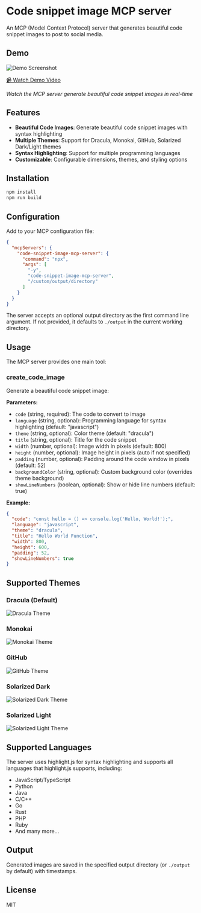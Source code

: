 # Code snippet image MCP server

An MCP (Model Context Protocol) server that generates beautiful code snippet images to post to social media.

## Demo

![Demo Screenshot](https://raw.githubusercontent.com/suhaibkhan/code-snippet-image-mcp/refs/heads/main/assets/demo.jpg)

[📹 Watch Demo Video](https://raw.githubusercontent.com/suhaibkhan/code-snippet-image-mcp/refs/heads/main/assets/mcp-demo.mp4)

_Watch the MCP server generate beautiful code snippet images in real-time_

## Features

- **Beautiful Code Images**: Generate beautiful code snippet images with syntax highlighting
- **Multiple Themes**: Support for Dracula, Monokai, GitHub, Solarized Dark/Light themes
- **Syntax Highlighting**: Support for multiple programming languages
- **Customizable**: Configurable dimensions, themes, and styling options

## Installation

```bash
npm install
npm run build
```

## Configuration

Add to your MCP configuration file:

```json
{
  "mcpServers": {
    "code-snippet-image-mcp-server": {
      "command": "npx",
      "args": [
        "-y",
        "code-snippet-image-mcp-server",
        "/custom/output/directory"
      ]
    }
  }
}
```

The server accepts an optional output directory as the first command line argument. If not provided, it defaults to `./output` in the current working directory.

## Usage

The MCP server provides one main tool:

### create_code_image

Generate a beautiful code snippet image:

**Parameters:**

- `code` (string, required): The code to convert to image
- `language` (string, optional): Programming language for syntax highlighting (default: "javascript")
- `theme` (string, optional): Color theme (default: "dracula")
- `title` (string, optional): Title for the code snippet
- `width` (number, optional): Image width in pixels (default: 800)
- `height` (number, optional): Image height in pixels (auto if not specified)
- `padding` (number, optional): Padding around the code window in pixels (default: 52)
- `backgroundColor` (string, optional): Custom background color (overrides theme background)
- `showLineNumbers` (boolean, optional): Show or hide line numbers (default: true)

**Example:**

```json
{
  "code": "const hello = () => console.log('Hello, World!');",
  "language": "javascript",
  "theme": "dracula",
  "title": "Hello World Function",
  "width": 800,
  "height": 600,
  "padding": 52,
  "showLineNumbers": true
}
```

## Supported Themes

### Dracula (Default)

![Dracula Theme](https://raw.githubusercontent.com/suhaibkhan/code-snippet-image-mcp/refs/heads/main/assets/dracula.png)

### Monokai

![Monokai Theme](https://raw.githubusercontent.com/suhaibkhan/code-snippet-image-mcp/refs/heads/main/assets/monokai.png)

### GitHub

![GitHub Theme](https://raw.githubusercontent.com/suhaibkhan/code-snippet-image-mcp/refs/heads/main/assets/github.png)

### Solarized Dark

![Solarized Dark Theme](https://raw.githubusercontent.com/suhaibkhan/code-snippet-image-mcp/refs/heads/main/assets/solarized-dark.png)

### Solarized Light

![Solarized Light Theme](https://raw.githubusercontent.com/suhaibkhan/code-snippet-image-mcp/refs/heads/main/assets/solarized-light.png)

## Supported Languages

The server uses highlight.js for syntax highlighting and supports all languages that highlight.js supports, including:

- JavaScript/TypeScript
- Python
- Java
- C/C++
- Go
- Rust
- PHP
- Ruby
- And many more...

## Output

Generated images are saved in the specified output directory (or `./output` by default) with timestamps.

## License

MIT
